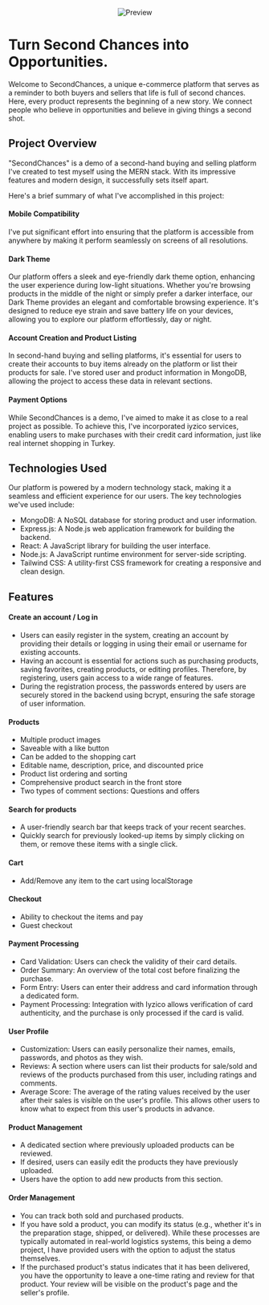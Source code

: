 <p align="center">
  <img src="https://github.com/MedusaCollins/secondChanges/assets/63819815/8ff0a47e-367c-48c5-8683-d7741924dc08" alt="Preview" />
</p>

# Turn Second Chances into Opportunities.
Welcome to SecondChances, a unique e-commerce platform that serves as a reminder to both buyers and sellers that life is full of second chances. Here, every product represents the beginning of a new story. We connect people who believe in opportunities and believe in giving things a second shot.


## Project Overview
"SecondChances" is a demo of a second-hand buying and selling platform I've created to test myself using the MERN stack. With its impressive features and modern design, it successfully sets itself apart.

Here's a brief summary of what I've accomplished in this project:

#### Mobile Compatibility
I've put significant effort into ensuring that the platform is accessible from anywhere by making it perform seamlessly on screens of all resolutions.

#### Dark Theme
Our platform offers a sleek and eye-friendly dark theme option, enhancing the user experience during low-light situations. Whether you're browsing products in the middle of the night or simply prefer a darker interface, our Dark Theme provides an elegant and comfortable browsing experience. It's designed to reduce eye strain and save battery life on your devices, allowing you to explore our platform effortlessly, day or night.


#### Account Creation and Product Listing
In second-hand buying and selling platforms, it's essential for users to create their accounts to buy items already on the platform or list their products for sale. I've stored user and product information in MongoDB, allowing the project to access these data in relevant sections.

#### Payment Options 
While SecondChances is a demo, I've aimed to make it as close to a real project as possible. To achieve this, I've incorporated iyzico services, enabling users to make purchases with their credit card information, just like real internet shopping in Turkey.

## Technologies Used
Our platform is powered by a modern technology stack, making it a seamless and efficient experience for our users. The key technologies we've used include:
<ul>
  <li>MongoDB: A NoSQL database for storing product and user information.</li>
  <li>Express.js: A Node.js web application framework for building the backend.</li>
  <li>React: A JavaScript library for building the user interface.</li>
  <li>Node.js: A JavaScript runtime environment for server-side scripting.</li>
  <li>Tailwind CSS: A utility-first CSS framework for creating a responsive and clean design.</li>
</ul>

## Features

#### Create an account / Log in
<ul>
  <li>Users can easily register in the system, creating an account by providing their details or logging in using their email or username for existing accounts.</li>
  <li>Having an account is essential for actions such as purchasing products, saving favorites, creating products, or editing profiles. Therefore, by registering, users gain access to a wide range of features.</li>
  <li>During the registration process, the passwords entered by users are securely stored in the backend using bcrypt, ensuring the safe storage of user information.</li>
</ul>

#### Products  
<ul>
  <li>Multiple product images</li>
  <li>Saveable with a like button</li>
  <li>Can be added to the shopping cart</li>
  <li>Editable name, description, price, and discounted price</li>
  <li>Product list ordering and sorting</li>
  <li>Comprehensive product search in the front store</li>
  <li>Two types of comment sections: Questions and offers</li>
</ul>

#### Search for products
<ul>
  <li>A user-friendly search bar that keeps track of your recent searches.</li>
  <li>Quickly search for previously looked-up items by simply clicking on them, or remove these items with a single click.</li>
</ul>

#### Cart
<ul>
  <li>Add/Remove any item to the cart using localStorage</li>
</ul>

#### Checkout
<ul>
  <li>Ability to checkout the items and pay</li>
  <li>Guest checkout</li>
</ul>

#### Payment Processing
<ul>
  <li>Card Validation: Users can check the validity of their card details.</li>
  <li>Order Summary: An overview of the total cost before finalizing the purchase.</li>
  <li>Form Entry: Users can enter their address and card information through a dedicated form.</li>
  <li>Payment Processing: Integration with Iyzico allows verification of card authenticity, and the purchase is only processed if the card is valid.</li>
</ul>

#### User Profile
<ul>
  <li>Customization: Users can easily personalize their names, emails, passwords, and photos as they wish.</li>
  <li>Reviews: A section where users can list their products for sale/sold and reviews of the products purchased from this user, including ratings and comments.</li>
  <li>Average Score: The average of the rating values received by the user after their sales is visible on the user's profile. This allows other users to know what to expect from this user's products in advance.</li>
</ul>

#### Product Management
<ul>
  <li>A dedicated section where previously uploaded products can be reviewed.</li>
  <li>If desired, users can easily edit the products they have previously uploaded.</li>
  <li>Users have the option to add new products from this section.</li>
</ul>

#### Order Management
<ul>
  <li>You can track both sold and purchased products.</li>
  <li>If you have sold a product, you can modify its status (e.g., whether it's in the preparation stage, shipped, or delivered). While these processes are typically automated in real-world logistics systems, this being a demo project, I have provided users with the option to adjust the status themselves.</li>
  <li>If the purchased product's status indicates that it has been delivered, you have the opportunity to leave a one-time rating and review for that product. Your review will be visible on the product's page and the seller's profile.</li>
</ul>
